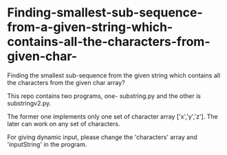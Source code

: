 # Finding-smallest-sub-sequence-from-a-given-string-which-contains-all-the-characters-from-given-char-
Finding the smallest sub-sequence from the given string which contains all the characters from the given char array?

This repo contains two programs, one- substring.py and the other is substringv2.py.

The former one implements only one set of character array ['x','y','z'].
The later can work on any set of characters.

For giving dynamic input, please change the 'characters' array and 'inputString' in the program.

